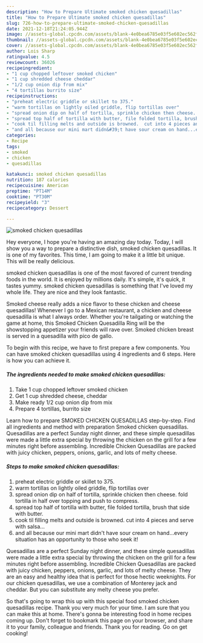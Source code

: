 ```yaml
---
description: "How to Prepare Ultimate smoked chicken quesadillas"
title: "How to Prepare Ultimate smoked chicken quesadillas"
slug: 726-how-to-prepare-ultimate-smoked-chicken-quesadillas
date: 2021-12-18T21:24:05.944Z
image: //assets-global.cpcdn.com/assets/blank-4e0bea6785e03f5e602ec562f230caae08da540cada707380b4fe1bbebba43da.png
thumbnail: //assets-global.cpcdn.com/assets/blank-4e0bea6785e03f5e602ec562f230caae08da540cada707380b4fe1bbebba43da.png
cover: //assets-global.cpcdn.com/assets/blank-4e0bea6785e03f5e602ec562f230caae08da540cada707380b4fe1bbebba43da.png
author: Lois Sharp
ratingvalue: 4.5
reviewcount: 36026
recipeingredient:
- "1 cup chopped leftover smoked chicken"
- "1 cup shredded cheese cheddar"
- "1/2 cup onion dip from mix"
- "4 tortillas burrito size"
recipeinstructions:
- "preheat electric griddle or skillet to 375."
- "warm tortillas on lightly oiled griddle, flip tortillas over"
- "spread onion dip on half of tortilla, sprinkle chicken then cheese.  fold tortilla in half over topping and push to compress."
- "spread top half of tortilla with butter, file folded tortilla, brush that side with butter."
- "cook til filling melts and outside is browned.  cut into 4 pieces and serve with salsa..."
- "and all because our mini mart didn&#39;t have sour cream on hand...every situation has an opportunity to those who seek it!"
categories:
- Recipe
tags:
- smoked
- chicken
- quesadillas

katakunci: smoked chicken quesadillas 
nutrition: 187 calories
recipecuisine: American
preptime: "PT14M"
cooktime: "PT30M"
recipeyield: "3"
recipecategory: Dessert

---
```



![smoked chicken quesadillas](//assets-global.cpcdn.com/assets/blank-4e0bea6785e03f5e602ec562f230caae08da540cada707380b4fe1bbebba43da.png)

Hey everyone, I hope you're having an amazing day today. Today, I will show you a way to prepare a distinctive dish, smoked chicken quesadillas. It is one of my favorites. This time, I am going to make it a little bit unique. This will be really delicious.

smoked chicken quesadillas is one of the most favored of current trending foods in the world. It is enjoyed by millions daily. It's simple, it's quick, it tastes yummy. smoked chicken quesadillas is something that I've loved my whole life. They are nice and they look fantastic.

Smoked cheese really adds a nice flavor to these chicken and cheese quesadillas! Whenever I go to a Mexican restaurant, a chicken and cheese quesadilla is what I always order. Whether you&#39;re tailgating or watching the game at home, this Smoked Chicken Quesadilla Ring will be the showstopping appetizer your friends will rave over. Smoked chicken breast is served in a quesadilla with pico de gallo.


To begin with this recipe, we have to first prepare a few components. You can have smoked chicken quesadillas using 4 ingredients and 6 steps. Here is how you can achieve it.

<!--inarticleads1-->

##### The ingredients needed to make smoked chicken quesadillas:

1. Take 1 cup chopped leftover smoked chicken
1. Get 1 cup shredded cheese, cheddar
1. Make ready 1/2 cup onion dip from mix
1. Prepare 4 tortillas, burrito size


Learn how to prepare SMOKED CHICKEN QUESADILLAS step-by-step. Find all ingredients and method with preparation Smoked chicken quesadillas. Quesadillas are a perfect Sunday night dinner, and these simple quesadillas were made a little extra special by throwing the chicken on the grill for a few minutes right before assembling. Incredible Chicken Quesadillas are packed with juicy chicken, peppers, onions, garlic, and lots of melty cheese. 

<!--inarticleads2-->

##### Steps to make smoked chicken quesadillas:

1. preheat electric griddle or skillet to 375.
1. warm tortillas on lightly oiled griddle, flip tortillas over
1. spread onion dip on half of tortilla, sprinkle chicken then cheese.  fold tortilla in half over topping and push to compress.
1. spread top half of tortilla with butter, file folded tortilla, brush that side with butter.
1. cook til filling melts and outside is browned.  cut into 4 pieces and serve with salsa...
1. and all because our mini mart didn&#39;t have sour cream on hand...every situation has an opportunity to those who seek it!


Quesadillas are a perfect Sunday night dinner, and these simple quesadillas were made a little extra special by throwing the chicken on the grill for a few minutes right before assembling. Incredible Chicken Quesadillas are packed with juicy chicken, peppers, onions, garlic, and lots of melty cheese. They are an easy and healthy idea that is perfect for those hectic weeknights. For our chicken quesadillas, we use a combination of Monterey jack and cheddar. But you can substitute any melty cheese you prefer. 

So that's going to wrap this up with this special food smoked chicken quesadillas recipe. Thank you very much for your time. I am sure that you can make this at home. There's gonna be interesting food in home recipes coming up. Don't forget to bookmark this page on your browser, and share it to your family, colleague and friends. Thank you for reading. Go on get cooking!
